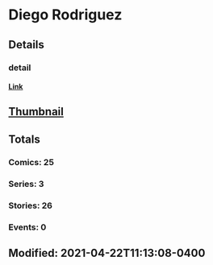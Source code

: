# Diego  Rodriguez 
## Details
### detail
#### [Link](http://marvel.com/comics/creators/13629/diego_rodriguez?utm_campaign=apiRef&utm_source=225578a89fc76f3d20fbffda5d17a88d)
## [Thumbnail](http://i.annihil.us/u/prod/marvel/i/mg/b/40/image_not_available.jpg)
## Totals
### Comics: 25
### Series: 3
### Stories: 26
### Events: 0
## Modified: 2021-04-22T11:13:08-0400